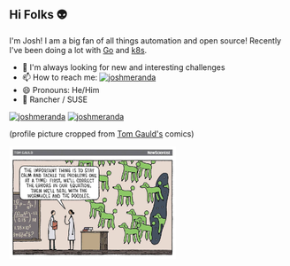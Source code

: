 ## Hi Folks :alien:

<!-- ![joshmeranda](/images/joshmeranda_profile.jpg) -->

I'm Josh! I am a big fan of all things automation and open source! Recently I've been doing a lot with [Go](https://go.dev/) and [k8s](https://kubernetes.io/).

- 🌱 I'm always looking for new and interesting challenges
- 📫 How to reach me: [![joshmeranda](https://img.shields.io/badge/lable--blue?style=flat&logo=gmail&labelColor=white&color=white&label=joshmeranda@gmail.com)](mailto:joshmeranda@gmail.com)
- 😄 Pronouns: He/Him
- :briefcase: Rancher / SUSE

[![joshmeranda](https://img.shields.io/badge/lable--blue?style=flat&logo=linkedin&labelColor=blue&color=blue&label=LinkedIn)](https://www.linkedin.com/in/joshua-meranda/)
[![joshmeranda](https://img.shields.io/badge/lable--blue?style=flat&logo=stackoverflow&color=grey&label=StackOverflow)](https://stackoverflow.com/users/11548057/puffin)

<div>
  <div>
<!--     <img src="/images/joshmeranda_profile.jpg" align="right" width="30%"/> -->
    <p>(profile picture cropped from <a href="https://www.tomgauld.com">Tom Gauld's</a> comics)</p>
  <div>
  <img src="/images/poodle_problem.jpg" align="left" width="60%" />
</div>
